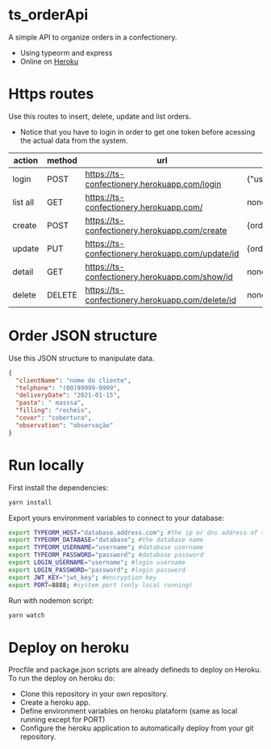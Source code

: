 # ts_orderApi
A simple API to organize orders in a confectionery.

* Using typeorm and express
* Online on [Heroku](https://ts-confectionery.herokuapp.com/)

# Https routes

Use this routes to insert, delete, update and list orders.
* Notice that you have to login in order to get one token before acessing the actual data from the system.

|  action | method  | url | body | header |
|---|---|---|---|---|
| login|  POST | https://ts-confectionery.herokuapp.com/login | {"username":"username","password":"password"} |none |
| list all|  GET | https://ts-confectionery.herokuapp.com/ | none | {"token":"encrypted token"} |
|  create |  POST | https://ts-confectionery.herokuapp.com/create | {order} | {"token":"encrypted token"} |
|  update |  PUT |  https://ts-confectionery.herokuapp.com/update/id | {order} | {"token":"encrypted token"} |
|  detail |  GET |  https://ts-confectionery.herokuapp.com/show/id | none | {"token":"encrypted token"} |
|  delete |  DELETE | https://ts-confectionery.herokuapp.com/delete/id  | none | {"token":"encrypted token"} |

# Order JSON structure

Use this JSON structure to manipulate data.

```json
{
  "clientName": "nome do cliente",
  "telphone": "(00)99999-9999",
  "deliveryDate": "2021-01-15",
  "pasta": " masssa",
  "filling": "recheio",
  "cover": "cobertura",
  "observation": "observação"
}
```

# Run locally

First install the dependencies:
```bash
yarn install
```
Export yours environment variables to connect to your database:
```bash
export TYPEORM_HOST="database.address.com"; #the ip or dns address of the database
export TYPEORM_DATABASE="database"; #the database name
export TYPEORM_USERNAME="username"; #database username
export TYPEORM_PASSWORD="password"; #database password
export LOGIN_USERNAME="username"; #login username
export LOGIN_PASSWORD="password"; #login password
export JWT_KEY="jwt_key"; #encryption key
export PORT=8888; #system port (only local running)
```
Run with nodemon script:
```bash
yarn watch
```

# Deploy on heroku

Procfile and package.json scripts are already defineds to deploy on Heroku. To run the deploy on heroku do:
* Clone this repository in your own repository.
* Create a heroku app.
* Define environment variables  on heroku plataform (same as local running except for PORT)
* Configure the heroku application to automatically deploy from your git repository.